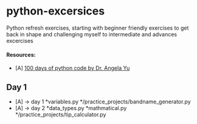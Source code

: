 # python-excersices
Python refresh exercises, 
starting with beginner friendly exercises to get back in shape and challenging myself to intermediate and advances excercises

#### Resources:
- [A] [100 days of python code by Dr. Angela Yu](https://www.udemy.com/course/100-days-of-code/)

## Day 1
- [A] -> day 1
    *variables.py
    */practice_projects/bandname_generator.py
- [A] -> day 2 
    *data_types.py
    *mathmatical.py
    */practice_projects/tip_calculator.py